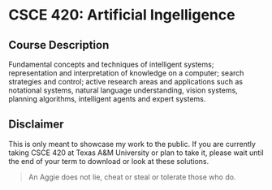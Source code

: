 # CSCE 420: Artificial Ingelligence
## Course Description
Fundamental concepts and techniques of intelligent systems; representation and interpretation of knowledge on a computer; search strategies and control; active research areas and applications such as notational systems, natural language understanding, vision systems, planning algorithms, intelligent agents and expert systems.

## Disclaimer
This is only meant to showcase my work to the public. If you are currently taking CSCE 420 at Texas A&M University or plan to take it, please wait until the end of your term to download or look at these solutions.
> An Aggie does not lie, cheat or steal or tolerate those who do.
